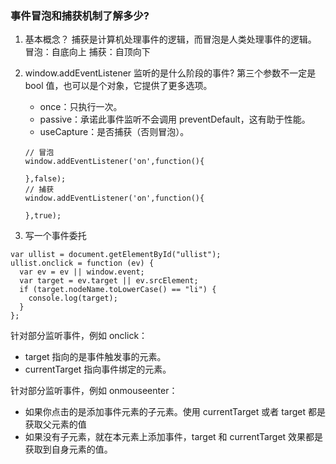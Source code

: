 ### 事件冒泡和捕获机制了解多少?

1. 基本概念？
   捕获是计算机处理事件的逻辑，而冒泡是人类处理事件的逻辑。
   冒泡：自底向上
   捕获：自顶向下

2. window.addEventListener 监听的是什么阶段的事件?
   第三个参数不一定是 bool 值，也可以是个对象，它提供了更多选项。

   - once：只执行一次。
   - passive：承诺此事件监听不会调用 preventDefault，这有助于性能。
   - useCapture：是否捕获（否则冒泡）。

   ```
   // 冒泡
   window.addEventListener('on',function(){

   },false);
   // 捕获
   window.addEventListener('on',function(){

   },true);
   ```

3. 写一个事件委托

```
var ullist = document.getElementById("ullist");
ullist.onclick = function (ev) {
  var ev = ev || window.event;
  var target = ev.target || ev.srcElement;
  if (target.nodeName.toLowerCase() == "li") {
    console.log(target);
  }
};
```

针对部分监听事件，例如 onclick：

- target 指向的是事件触发事的元素。
- currentTarget 指向事件绑定的元素。

针对部分监听事件，例如 onmouseenter：

- 如果你点击的是添加事件元素的子元素。使用 currentTarget 或者 target 都是获取父元素的值
- 如果没有子元素，就在本元素上添加事件，target 和 currentTarget 效果都是获取到自身元素的值。

